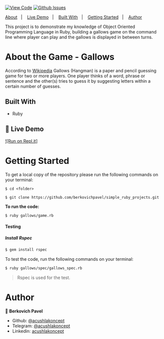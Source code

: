 [![View Code](https://img.shields.io/badge/View%20-Code-green)](https://github.com/berkovichpavel/simple_ruby_projects/tree/master/gallows)
[![Github Issues](https://img.shields.io/badge/GitHub-Issues-orange)](https://github.com/berkovichpavel/simple_ruby_projects/tree/master/gallows/issues)

<a text-align="center" href="#about">About</a>&nbsp;&nbsp;&nbsp;|&nbsp;&nbsp;&nbsp;
<a href="#ldl">Live Demo</a>&nbsp;&nbsp;&nbsp;|&nbsp;&nbsp;&nbsp;
<a href="#bw">Built With</a>&nbsp;&nbsp;&nbsp;|&nbsp;&nbsp;&nbsp;
<a href="#gs">Getting Started</a>&nbsp;&nbsp;&nbsp;|&nbsp;&nbsp;&nbsp;
<a href="#author">Author</a>

This project is to demonstrate my knowledge of Object Oriented Programming Language in Ruby, building a gallows game on the command line where player can play and the gallows is displayed in between turns.

# About the Game - Gallows <a name = "about"></a>

According to [Wikipedia](https://en.wikipedia.org/wiki/Hangman_(game))
Gallows (Hangman)  is a paper and pencil guessing game for two or more players. One player thinks of a word, phrase or sentence and the other(s) tries to guess it by suggesting letters within a certain number of guesses.


## Built With <a name = "bw"></a>

- Ruby

## 🔴 Live Demo <a name = "ldl"></a>

[![Run on Repl.it]](https://simplerubyprojects-1.berkovichpavel.repl.run)


# Getting Started <a name = "gs"></a>

To get a local copy of the repository please run the following commands on your terminal:

```
$ cd <folder>

$ git clone https://github.com/berkovichpavel/simple_ruby_projects.git
```

**To run the code:** 

~~~bash
$ ruby gallows/game.rb
~~~

#### Testing

##### Install Rspec

~~~bash
$ gem install rspec
~~~

To test the code,  run the following commands on your terminal:

~~~bash
$ ruby gallows/spec/gallows_spec.rb
~~~


> Rspec is used for the test.





# Author <a name = "author"></a>

👤 **Berkovich Pavel**

- Github: [@acushlakoncept](https://github.com/berkovichpavel)
- Telegram: [@acushlakoncept](https://t.me/BerkovichPavel)
- Linkedin: [acushlakoncept](https://www.linkedin.com/in/pavel-berkovich-9844251a4/)
